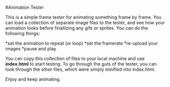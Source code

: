 #Animation Tester

This is a simple frame tester for animating something frame by frame. You can load a collection of separate image files to the tester, and see how your animation looks before finallizing any gifs or sprites. You can do the following things:

*set the animation to repeat (or loop)
*set the framerate
*re-upload your images
*pause and play

You can copy this collection of files to your local machine and use **index.html** to start testing. To go through the guts of the tester, you can look through the other files, which were simply minified into index.html.

Enjoy and keep animating.
